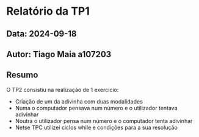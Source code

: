 # Relatório da TP1
## Data: 2024-09-18
## Autor: Tiago Maia a107203
## Resumo
O TP2 consistiu na realização de 1 exercício:
* Criação de um da adivinha com duas modalidades
* Numa o computador pensava num número e o utilizador tentava adivinhar
* Noutra o utilizador pensa num número e o computador tenta adivinhar
* Netse TPC utilizei ciclos while e condições para a sua resolução
